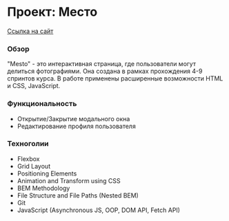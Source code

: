 # Проект: Место

[Ссылка на сайт](https://samura-io.github.io/mesto/)

### Обзор

"Mesto" - это интерактивная страница, где пользователи могут делиться фотографиями. Она создана в рамках прохождения 4-9 спринтов курса. В работе применены расширенные возможности HTML и CSS, JavaScript.

### Функциональность

* Открытие/Закрытие модального окна
* Редактирование профиля пользователя

### Техноголии

* Flexbox
* Grid Layout
* Positioning Elements
* Animation and Transform using CSS
* BEM Methodology
* File Structure and File Paths (Nested BEM)
* Git
* JavaScript (Asynchronous JS, OOP, DOM API, Fetch API)